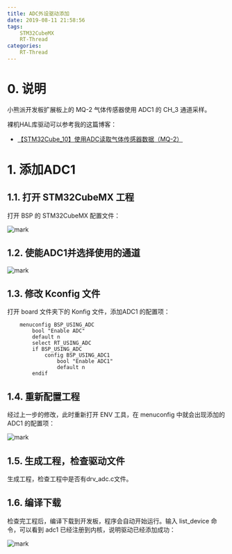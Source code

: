 ```yaml
---
title: ADC外设驱动添加
date: 2019-08-11 21:58:56
tags:
    STM32CubeMX
    RT-Thread
categories:
    RT-Thread
---
```


<!--more-->

# 0. 说明
小熊派开发板扩展板上的 MQ-2 气体传感器使用 ADC1 的 CH_3 通道采样。

裸机HAL库驱动可以参考我的这篇博客：

- [【STM32Cube_10】使用ADC读取气体传感器数据（MQ-2）](https://www.mculover666.cn/2019/07/31/STM32Cube/【STM32Cube-10】使用ADC读取气体传感器数据（MQ-2）/)

# 1. 添加ADC1
## 1.1. 打开 STM32CubeMX 工程

打开 BSP 的 STM32CubeMX 配置文件：

![mark](http://mculover666.cn/image/20190827/PAmcyQgMgnQj.png?imageslim)

## 1.2. 使能ADC1并选择使用的通道

![mark](http://mculover666.cn/image/20190829/aFDe6JuoVLGy.png?imageslim)

## 1.3. 修改 Kconfig 文件

打开 board 文件夹下的 Konfig 文件，添加ADC1 的配置项：

```
    menuconfig BSP_USING_ADC
        bool "Enable ADC"
        default n
        select RT_USING_ADC
        if BSP_USING_ADC
            config BSP_USING_ADC1
                bool "Enable ADC1"
                default n
        endif
```

## 1.4. 重新配置工程

经过上一步的修改，此时重新打开 ENV 工具，在 menuconfig 中就会出现添加的 ADC1 的配置项：

![mark](http://mculover666.cn/image/20190829/V5SJwG20crPK.png?imageslim)

## 1.5. 生成工程，检查驱动文件

生成工程，检查工程中是否有drv_adc.c文件。

## 1.6. 编译下载

检查完工程后，编译下载到开发板，程序会自动开始运行。输入 list_device 命令，可以看到 adc1 已经注册到内核，说明驱动已经添加成功：

![mark](http://mculover666.cn/image/20190829/QEl9s2mpQXAi.png?imageslim)